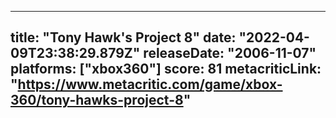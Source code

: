 
---
title: "Tony Hawk's Project 8"
date: "2022-04-09T23:38:29.879Z"
releaseDate: "2006-11-07"
platforms: ["xbox360"]
score: 81
metacriticLink: "https://www.metacritic.com/game/xbox-360/tony-hawks-project-8"
---
